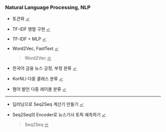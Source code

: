 ### Natural Language Processing, NLP

- 토큰화 [✓](https://colab.research.google.com/drive/1tjWCtpym-TqQuBN43p_uxOCzu2WY9lgo?usp=sharing)

- TF-IDF 행렬 구현 [✓](https://colab.research.google.com/drive/1U0VvJQnDF0ntUzwCJF3enlmH02oo5b1U?usp=sharing)

- TF-IDF + MLP [✓](https://colab.research.google.com/drive/1tAyHUV_Hbh9tkkcq0BLYE00hQLM00OSr?usp=sharing)

- Word2Vec, FastText [✓](https://colab.research.google.com/drive/1RRtCgmm6Dx2rpBKQmseZgtqlGLk0_EH0?usp=sharing)

    > Word2Vec [♾️](https://www.notion.so/Word2Vec-24447a380dc88090b2ebe0af8f1b7a7f?source=copy_link)

- 한국어 금융 뉴스 긍정, 부정 분류 [✓](https://colab.research.google.com/drive/1rMfHgLnBZzEZCC28Khp2LOgjdlkEulY5?usp=drive_link)

- KorNLI 다중 클래스 분류 [✓](https://colab.research.google.com/drive/1UQwI2E5r5wxj19NjftZadVqCyUKZeR-I?usp=sharing)

- 혐어 발언 다중 레이블 분류 [✓](https://colab.research.google.com/drive/1xh1PBZIexcOb3TlucarTgk8EWVWmGtLZ?usp=sharing)

---

- 딥러닝으로 Seq2Seq 계산기 만들기 [✓](https://colab.research.google.com/drive/1X1yR8y2Og-aQSICHF_ijrSohEk49aTKl?usp=sharing)

- Seq2Seq의 Encoder로 뉴스기사 토픽 예측하기 [✓](https://colab.research.google.com/drive/1bm5p-uUbXH1vKGGQe7Aj66D_c5cqrU5a?usp=sharing)

    > Seq2Seq [♾️](https://www.notion.so/Seq2Seq-24447a380dc880dfb4f1f586268b6678?source=copy_link)
